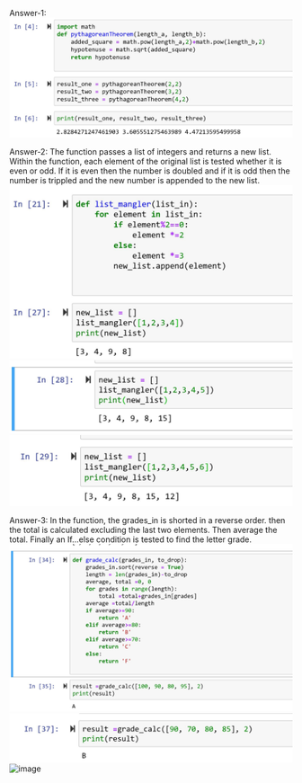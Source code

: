 Answer-1:
![image](https://github.com/iShafkat/INF502/blob/master/Docs/HW2_1.JPG)

Answer-2:
The function passes a list of integers and returns a new list. Within the function, each element of the original list is tested whether it is even or odd. If it is even then the number is doubled and if it is odd then the number is trippled and the new number is appended to the new list.
![image](https://github.com/iShafkat/INF502/blob/master/Docs/HW2_2a.JPG)
![image](https://github.com/iShafkat/INF502/blob/master/Docs/HW2_2b.JPG)
![image](https://github.com/iShafkat/INF502/blob/master/Docs/HW2_2c.JPG)

Answer-3:
In the function, the grades_in is shorted in a reverse order. then the total is calculated excluding the last two elements. Then average the total. Finally an If...else condition is tested to find the letter grade.
![image](https://github.com/iShafkat/INF502/blob/master/Docs/HW2_3a.JPG)
![image](https://github.com/iShafkat/INF502/blob/master/Docs/HW2_3b.JPG)
![image](https://github.com/iShafkat/INF502/blob/master/Docs/HW2_3c.JPG)
